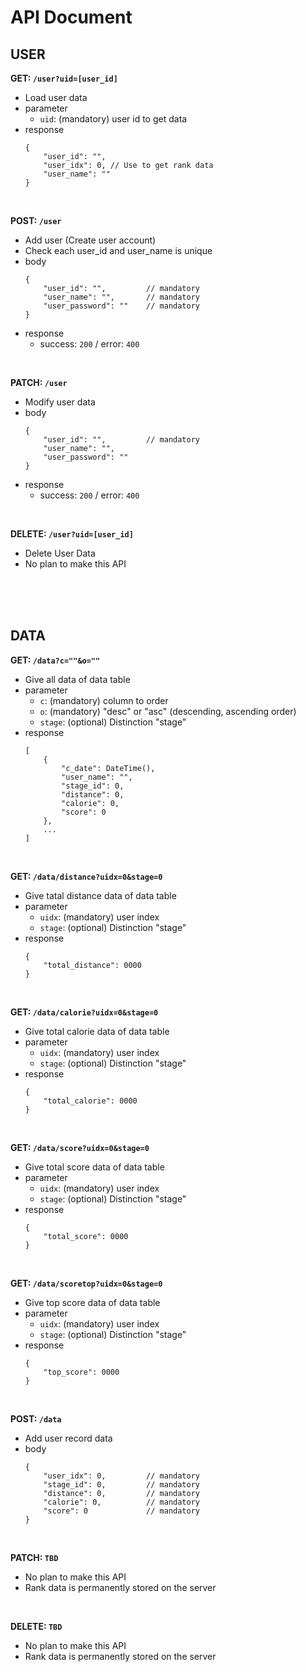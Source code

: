 # API Document

## USER

**GET: `/user?uid=[user_id]`**
 - Load user data
 - parameter
   - `uid`: (mandatory) user id to get data
 - response
    ```
    {
        "user_id": "",
        "user_idx": 0, // Use to get rank data
        "user_name": ""
    }
    ```

<br>

**POST: `/user`**
 - Add user (Create user account)
 - Check each user_id and user_name is unique
 - body
    ```
    {
        "user_id": "",         // mandatory
        "user_name": "",       // mandatory
        "user_password": ""    // mandatory
    }
    ```
 - response
   - success: `200` / error: `400`

<br>

**PATCH: `/user`**
 - Modify user data
 - body
    ```
    {
        "user_id": "",         // mandatory
        "user_name": "",
        "user_password": ""
    }
    ```
 - response
   - success: `200` / error: `400`

<br>

**DELETE: `/user?uid=[user_id]`**
 - Delete User Data
 - No plan to make this API

<br><br><br>

## DATA

**GET: `/data?c=""&o=""`**
 - Give all data of data table
 - parameter
   - `c`: (mandatory) column to order
   - `o`: (mandatory) "desc" or "asc" (descending, ascending order)
   - `stage`: (optional) Distinction "stage"
 - response
    ```
    [
        {   
            "c_date": DateTime(),
            "user_name": "",
            "stage_id": 0,
            "distance": 0,
            "calorie": 0,
            "score": 0
        },
        ...
    ]
    ```

<br>

**GET: `/data/distance?uidx=0&stage=0`**
 - Give tatal distance data of data table
 - parameter
   - `uidx`: (mandatory) user index
   - `stage`: (optional) Distinction "stage"
 - response
    ```
    {   
        "total_distance": 0000
    }
    ```
<br>

**GET: `/data/calorie?uidx=0&stage=0`**
 - Give total calorie data of data table
 - parameter
   - `uidx`: (mandatory) user index
   - `stage`: (optional) Distinction "stage"
 - response
    ```
    {   
        "total_calorie": 0000
    }
    ```
<br>

**GET: `/data/score?uidx=0&stage=0`**
 - Give total score data of data table
 - parameter
   - `uidx`: (mandatory) user index
   - `stage`: (optional) Distinction "stage"
 - response
    ```
    {   
        "total_score": 0000
    }
    ```
<br>

**GET: `/data/scoretop?uidx=0&stage=0`**
 - Give top score data of data table
 - parameter
   - `uidx`: (mandatory) user index
   - `stage`: (optional) Distinction "stage"
 - response
    ```
    {   
        "top_score": 0000
    }
    ```
<br>

**POST: `/data`**
 - Add user record data
 - body
    ```
    {
        "user_idx": 0,         // mandatory
        "stage_id": 0,         // mandatory
        "distance": 0,         // mandatory
        "calorie": 0,          // mandatory
        "score": 0             // mandatory
    }
    ```

<br>

**PATCH: `TBD`**
 - No plan to make this API
 - Rank data is permanently stored on the server

<br>

**DELETE: `TBD`**
 - No plan to make this API
 - Rank data is permanently stored on the server

